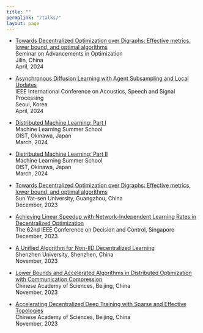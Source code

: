 ```yaml
---
title: ""
permalink: "/talks/"
layout: page
---
```


- [Towards Decentralized Optimization over Digraphs: Effective metrics, lower bound, and optimal algorithms](https://github.com/kunyuan827/kunyuan827.github.io/raw/master/resources/talk/DecentOPT_over_digraphs[Jilin].pdf) <br>
  Seminar on Advancements in Optimization <br>
  Jilin, China  <br> 
  April, 2024 <br>

- [Asynchronous Diffusion Learning with Agent Subsampling and Local Updates](https://github.com/kunyuan827/kunyuan827.github.io/raw/master/resources/talk/ICASSP2024.pdf) <br>
  IEEE International Conference on Acoustics, Speech and Signal Processing <br>
  Seoul, Korea  <br> 
  April, 2024 <br>

- [Distributed Machine Learning: Part I](https://github.com/kunyuan827/kunyuan827.github.io/raw/master/resources/talk/DistributedML-PartI[Okinawa].pdf) <br>
  Machine Learning Summer School <br>
  OIST, Okinawa, Japan  <br> 
  March, 2024 <br>

- [Distributed Machine Learning: Part II](https://github.com/kunyuan827/kunyuan827.github.io/raw/master/resources/talk/DistributedML-Part2[Okinawa].pdf) <br>
  Machine Learning Summer School <br>
  OIST, Okinawa, Japan  <br> 
  March, 2024 <br>

- [Towards Decentralized Optimization over Digraphs: Effective metrics, lower bound, and optimal algorithms](https://github.com/kunyuan827/kunyuan827.github.io/raw/master/resources/talk/column_digraphs.pdf) <br>
  Sun Yat-sen University, Guangzhou, China  <br> 
  December, 2023 <br>

- [Achieving Linear Speedup with Network-Independent Learning Rates in Decentralized Optimization](https://github.com/kunyuan827/kunyuan827.github.io/raw/master/resources/talk/Network_independent_learning_rate[CDC2023].pdf) <br>
  The 62nd IEEE Conference on Decision and Control, Singapore  <br> 
  December, 2023 <br>

- [A Unified Algorithm for Non-IID Decentralized Learning](https://github.com/kunyuan827/kunyuan827.github.io/raw/master/resources/talk/Unified_Decentralized_Learning[Shenzhen].pdf) <br>
  Shenzhen University, Shenzhen, China  <br> 
  November, 2023 <br>


- [Lower Bounds and Accelerated Algorithms in Distributed Optimization with Communication Compression](https://github.com/kunyuan827/kunyuan827.github.io/raw/master/resources/talk/OptimalCompression[CAS].pdf) <br>
  Chinese Academy of Sciences, Beijing, China  <br> 
  November, 2023 <br>

- [Accelerating Decentralized Deep Training with Sparse and Effective Topologies](https://github.com/kunyuan827/kunyuan827.github.io/raw/master/resources/talk/Topologies_for_decentralized_deep_learning[CAS].pdf) <br>
  Chinese Academy of Sciences, Beijing, China  <br> 
  November, 2023 <br>
